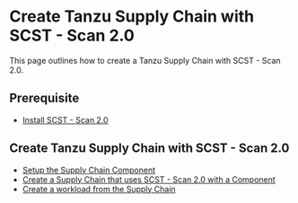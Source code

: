 # Create Tanzu Supply Chain with SCST - Scan 2.0

This page outlines how to create a Tanzu Supply Chain with SCST - Scan 2.0.

## Prerequisite
* [Install SCST - Scan 2.0](../install-app-scanning.hbs.md)

## Create Tanzu Supply Chain with SCST - Scan 2.0

* [Setup the Supply Chain Component](./setup-supply-chain-component.hbs.md)
* [Create a Supply Chain that uses SCST - Scan 2.0 with a Component](./create-supply-chain-with-app-scanning.hbs.md)
* [Create a workload from the Supply Chain](./create-supply-chain-workload.hbs.md)